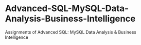 # Advanced-SQL-MySQL-Data-Analysis-Business-Intelligence
Assignments of Advanced SQL: MySQL Data Analysis &amp; Business Intelligence
